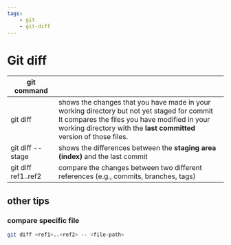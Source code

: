 ```yaml
---
tags:
    - git
    - git-diff
---
```


# Git diff

|  git command |   |
|---|---|
| git diff  | shows the changes that you have made in your working directory but not yet staged for commit   <br> It compares the files you have modified in your working directory with the **last committed** version of those files.  |
| git diff --stage | shows the differences between the **staging area (index)** and the last commit  |
| git diff ref1..ref2 | compare the changes between two different references (e.g., commits, branches, tags)   |

## other tips
### compare specific file

```bash
git diff <ref1>..<ref2> -- <file-path>


```

